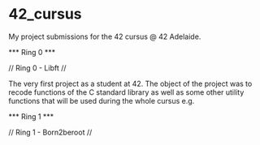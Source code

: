 # 42_cursus

My project submissions for the 42 cursus @ 42 Adelaide.

*** Ring 0 ***

// Ring 0 - Libft //

The very first project as a student at 42. The object of the project was to recode functions of the C standard library as well as some other utility functions that will be used during the whole cursus e.g.

*** Ring 1 ***

// Ring 1 - Born2beroot //

